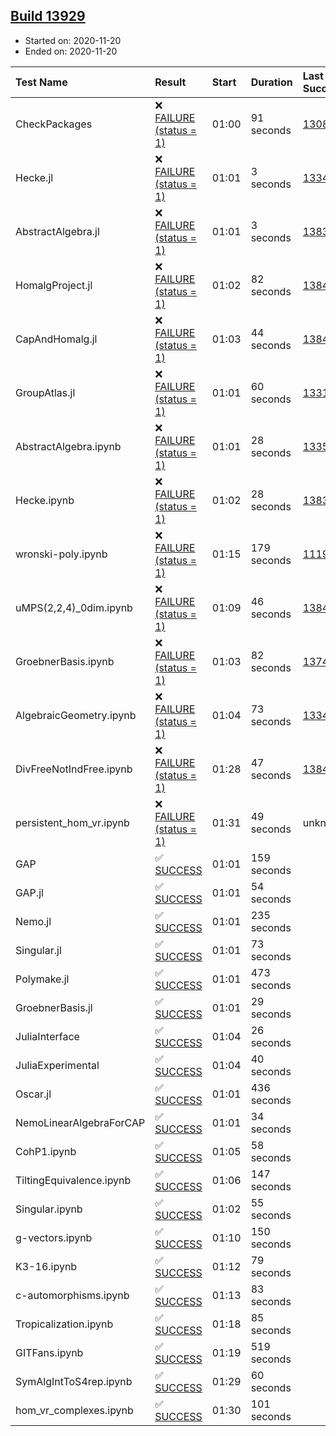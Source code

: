 ## [Build 13929](https://oscarci.mathematik.uni-kl.de/job/oscar/13929/)

* Started on: 2020-11-20
* Ended on: 2020-11-20

| Test Name    | Result | Start | Duration | Last Success | First Failure |
|:-------------|:-------|:------|:---------|:-------------|:--------------|
| CheckPackages | ❌ [FAILURE (status = 1)](https://oscarci.mathematik.uni-kl.de/job/oscar/13929/artifact/logs/build-13929/CheckPackages.log) | 01:00 | 91 seconds | [13085](https://oscarci.mathematik.uni-kl.de/job/oscar/13085/) | [13086](https://oscarci.mathematik.uni-kl.de/job/oscar/13086/) |
| Hecke.jl | ❌ [FAILURE (status = 1)](https://oscarci.mathematik.uni-kl.de/job/oscar/13929/artifact/logs/build-13929/Hecke.jl.log) | 01:01 | 3 seconds | [13341](https://oscarci.mathematik.uni-kl.de/job/oscar/13341/) | [13342](https://oscarci.mathematik.uni-kl.de/job/oscar/13342/) |
| AbstractAlgebra.jl | ❌ [FAILURE (status = 1)](https://oscarci.mathematik.uni-kl.de/job/oscar/13929/artifact/logs/build-13929/AbstractAlgebra.jl.log) | 01:01 | 3 seconds | [13837](https://oscarci.mathematik.uni-kl.de/job/oscar/13837/) | [13838](https://oscarci.mathematik.uni-kl.de/job/oscar/13838/) |
| HomalgProject.jl | ❌ [FAILURE (status = 1)](https://oscarci.mathematik.uni-kl.de/job/oscar/13929/artifact/logs/build-13929/HomalgProject.jl.log) | 01:02 | 82 seconds | [13845](https://oscarci.mathematik.uni-kl.de/job/oscar/13845/) | [13846](https://oscarci.mathematik.uni-kl.de/job/oscar/13846/) |
| CapAndHomalg.jl | ❌ [FAILURE (status = 1)](https://oscarci.mathematik.uni-kl.de/job/oscar/13929/artifact/logs/build-13929/CapAndHomalg.jl.log) | 01:03 | 44 seconds | [13845](https://oscarci.mathematik.uni-kl.de/job/oscar/13845/) | [13846](https://oscarci.mathematik.uni-kl.de/job/oscar/13846/) |
| GroupAtlas.jl | ❌ [FAILURE (status = 1)](https://oscarci.mathematik.uni-kl.de/job/oscar/13929/artifact/logs/build-13929/GroupAtlas.jl.log) | 01:01 | 60 seconds | [13311](https://oscarci.mathematik.uni-kl.de/job/oscar/13311/) | [13312](https://oscarci.mathematik.uni-kl.de/job/oscar/13312/) |
| AbstractAlgebra.ipynb | ❌ [FAILURE (status = 1)](https://oscarci.mathematik.uni-kl.de/job/oscar/13929/artifact/logs/build-13929/AbstractAlgebra.ipynb.log) | 01:01 | 28 seconds | [13355](https://oscarci.mathematik.uni-kl.de/job/oscar/13355/) | [13356](https://oscarci.mathematik.uni-kl.de/job/oscar/13356/) |
| Hecke.ipynb | ❌ [FAILURE (status = 1)](https://oscarci.mathematik.uni-kl.de/job/oscar/13929/artifact/logs/build-13929/Hecke.ipynb.log) | 01:02 | 28 seconds | [13837](https://oscarci.mathematik.uni-kl.de/job/oscar/13837/) | [13838](https://oscarci.mathematik.uni-kl.de/job/oscar/13838/) |
| wronski-poly.ipynb | ❌ [FAILURE (status = 1)](https://oscarci.mathematik.uni-kl.de/job/oscar/13929/artifact/logs/build-13929/wronski-poly.ipynb.log) | 01:15 | 179 seconds | [11192](https://oscarci.mathematik.uni-kl.de/job/oscar/11192/) | [11193](https://oscarci.mathematik.uni-kl.de/job/oscar/11193/) |
| uMPS(2,2,4)_0dim.ipynb | ❌ [FAILURE (status = 1)](https://oscarci.mathematik.uni-kl.de/job/oscar/13929/artifact/logs/build-13929/uMPS-2-2-4-_0dim.ipynb.log) | 01:09 | 46 seconds | [13841](https://oscarci.mathematik.uni-kl.de/job/oscar/13841/) | [13842](https://oscarci.mathematik.uni-kl.de/job/oscar/13842/) |
| GroebnerBasis.ipynb | ❌ [FAILURE (status = 1)](https://oscarci.mathematik.uni-kl.de/job/oscar/13929/artifact/logs/build-13929/GroebnerBasis.ipynb.log) | 01:03 | 82 seconds | [13748](https://oscarci.mathematik.uni-kl.de/job/oscar/13748/) | [13749](https://oscarci.mathematik.uni-kl.de/job/oscar/13749/) |
| AlgebraicGeometry.ipynb | ❌ [FAILURE (status = 1)](https://oscarci.mathematik.uni-kl.de/job/oscar/13929/artifact/logs/build-13929/AlgebraicGeometry.ipynb.log) | 01:04 | 73 seconds | [13341](https://oscarci.mathematik.uni-kl.de/job/oscar/13341/) | [13342](https://oscarci.mathematik.uni-kl.de/job/oscar/13342/) |
| DivFreeNotIndFree.ipynb | ❌ [FAILURE (status = 1)](https://oscarci.mathematik.uni-kl.de/job/oscar/13929/artifact/logs/build-13929/DivFreeNotIndFree.ipynb.log) | 01:28 | 47 seconds | [13845](https://oscarci.mathematik.uni-kl.de/job/oscar/13845/) | [13846](https://oscarci.mathematik.uni-kl.de/job/oscar/13846/) |
| persistent_hom_vr.ipynb | ❌ [FAILURE (status = 1)](https://oscarci.mathematik.uni-kl.de/job/oscar/13929/artifact/logs/build-13929/persistent_hom_vr.ipynb.log) | 01:31 | 49 seconds | unknown | unknown |
| GAP | ✅ [SUCCESS](https://oscarci.mathematik.uni-kl.de/job/oscar/13929/artifact/logs/build-13929/GAP.log) | 01:01 | 159 seconds |  |  |
| GAP.jl | ✅ [SUCCESS](https://oscarci.mathematik.uni-kl.de/job/oscar/13929/artifact/logs/build-13929/GAP.jl.log) | 01:01 | 54 seconds |  |  |
| Nemo.jl | ✅ [SUCCESS](https://oscarci.mathematik.uni-kl.de/job/oscar/13929/artifact/logs/build-13929/Nemo.jl.log) | 01:01 | 235 seconds |  |  |
| Singular.jl | ✅ [SUCCESS](https://oscarci.mathematik.uni-kl.de/job/oscar/13929/artifact/logs/build-13929/Singular.jl.log) | 01:01 | 73 seconds |  |  |
| Polymake.jl | ✅ [SUCCESS](https://oscarci.mathematik.uni-kl.de/job/oscar/13929/artifact/logs/build-13929/Polymake.jl.log) | 01:01 | 473 seconds |  |  |
| GroebnerBasis.jl | ✅ [SUCCESS](https://oscarci.mathematik.uni-kl.de/job/oscar/13929/artifact/logs/build-13929/GroebnerBasis.jl.log) | 01:01 | 29 seconds |  |  |
| JuliaInterface | ✅ [SUCCESS](https://oscarci.mathematik.uni-kl.de/job/oscar/13929/artifact/logs/build-13929/JuliaInterface.log) | 01:04 | 26 seconds |  |  |
| JuliaExperimental | ✅ [SUCCESS](https://oscarci.mathematik.uni-kl.de/job/oscar/13929/artifact/logs/build-13929/JuliaExperimental.log) | 01:04 | 40 seconds |  |  |
| Oscar.jl | ✅ [SUCCESS](https://oscarci.mathematik.uni-kl.de/job/oscar/13929/artifact/logs/build-13929/Oscar.jl.log) | 01:01 | 436 seconds |  |  |
| NemoLinearAlgebraForCAP | ✅ [SUCCESS](https://oscarci.mathematik.uni-kl.de/job/oscar/13929/artifact/logs/build-13929/NemoLinearAlgebraForCAP.log) | 01:01 | 34 seconds |  |  |
| CohP1.ipynb | ✅ [SUCCESS](https://oscarci.mathematik.uni-kl.de/job/oscar/13929/artifact/logs/build-13929/CohP1.ipynb.log) | 01:05 | 58 seconds |  |  |
| TiltingEquivalence.ipynb | ✅ [SUCCESS](https://oscarci.mathematik.uni-kl.de/job/oscar/13929/artifact/logs/build-13929/TiltingEquivalence.ipynb.log) | 01:06 | 147 seconds |  |  |
| Singular.ipynb | ✅ [SUCCESS](https://oscarci.mathematik.uni-kl.de/job/oscar/13929/artifact/logs/build-13929/Singular.ipynb.log) | 01:02 | 55 seconds |  |  |
| g-vectors.ipynb | ✅ [SUCCESS](https://oscarci.mathematik.uni-kl.de/job/oscar/13929/artifact/logs/build-13929/g-vectors.ipynb.log) | 01:10 | 150 seconds |  |  |
| K3-16.ipynb | ✅ [SUCCESS](https://oscarci.mathematik.uni-kl.de/job/oscar/13929/artifact/logs/build-13929/K3-16.ipynb.log) | 01:12 | 79 seconds |  |  |
| c-automorphisms.ipynb | ✅ [SUCCESS](https://oscarci.mathematik.uni-kl.de/job/oscar/13929/artifact/logs/build-13929/c-automorphisms.ipynb.log) | 01:13 | 83 seconds |  |  |
| Tropicalization.ipynb | ✅ [SUCCESS](https://oscarci.mathematik.uni-kl.de/job/oscar/13929/artifact/logs/build-13929/Tropicalization.ipynb.log) | 01:18 | 85 seconds |  |  |
| GITFans.ipynb | ✅ [SUCCESS](https://oscarci.mathematik.uni-kl.de/job/oscar/13929/artifact/logs/build-13929/GITFans.ipynb.log) | 01:19 | 519 seconds |  |  |
| SymAlgIntToS4rep.ipynb | ✅ [SUCCESS](https://oscarci.mathematik.uni-kl.de/job/oscar/13929/artifact/logs/build-13929/SymAlgIntToS4rep.ipynb.log) | 01:29 | 60 seconds |  |  |
| hom_vr_complexes.ipynb | ✅ [SUCCESS](https://oscarci.mathematik.uni-kl.de/job/oscar/13929/artifact/logs/build-13929/hom_vr_complexes.ipynb.log) | 01:30 | 101 seconds |  |  |
